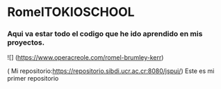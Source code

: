 # RomelTOKIOSCHOOL

### Aqui va estar todo el codigo que he ido aprendido en mis proyectos.


![] (https://www.operacreole.com/romel-brumley-kerr)

( Mi repositorio:https://repositorio.sibdi.ucr.ac.cr:8080/jspui/) Este es mi primer repositorio
